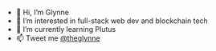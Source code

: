 - 👋 Hi, I’m Glynne
- 👀 I’m interested in full-stack web dev and blockchain tech
- 🌱 I’m currently learning Plutus
- 📫 Tweet me [@theglynne](https://twitter.com/theglynne)

<!---
glynnemcreynolds/glynnemcreynolds is a ✨ special ✨ repository because its `README.md` (this file) appears on your GitHub profile.
You can click the Preview link to take a look at your changes.
--->
